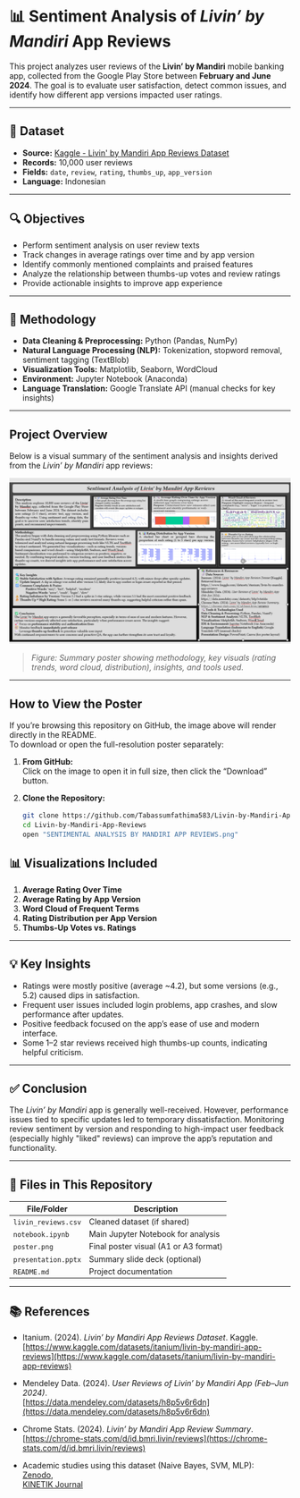 # 📊 Sentiment Analysis of *Livin’ by Mandiri* App Reviews

This project analyzes user reviews of the **Livin’ by Mandiri** mobile banking app, collected from the Google Play Store between **February and June 2024**. The goal is to evaluate user satisfaction, detect common issues, and identify how different app versions impacted user ratings.

---

## 📁 Dataset

- **Source:** [Kaggle - Livin' by Mandiri App Reviews Dataset](https://www.kaggle.com/datasets/itanium/livin-by-mandiri-app-reviews)
- **Records:** 10,000 user reviews
- **Fields:** `date`, `review`, `rating`, `thumbs_up`, `app_version`
- **Language:** Indonesian

---

## 🔍 Objectives

- Perform sentiment analysis on user review texts
- Track changes in average ratings over time and by app version
- Identify commonly mentioned complaints and praised features
- Analyze the relationship between thumbs-up votes and review ratings
- Provide actionable insights to improve app experience

---

## 🧪 Methodology

- **Data Cleaning & Preprocessing:** Python (Pandas, NumPy)
- **Natural Language Processing (NLP):** Tokenization, stopword removal, sentiment tagging (TextBlob)
- **Visualization Tools:** Matplotlib, Seaborn, WordCloud
- **Environment:** Jupyter Notebook (Anaconda)
- **Language Translation:** Google Translate API (manual checks for key insights)

---
##  Project Overview

Below is a visual summary of the sentiment analysis and insights derived from the *Livin’ by Mandiri* app reviews:

![Sentiment Analysis of Livin' by Mandiri App Reviews](SENTIMENTAL%20ANALYSIS%20BY%20MANDIRI%20APP%20REVIEWS.png)

> *Figure: Summary poster showing methodology, key visuals (rating trends, word cloud, distribution), insights, and tools used.*

---

## How to View the Poster

If you’re browsing this repository on GitHub, the image above will render directly in the README.  
To download or open the full-resolution poster separately:

1. **From GitHub:**  
   Click on the image to open it in full size, then click the “Download” button.

2. **Clone the Repository:**  
   ```bash
   git clone https://github.com/Tabassumfathima583/Livin-by-Mandiri-App-Reviews.git
   cd Livin-by-Mandiri-App-Reviews
   open "SENTIMENTAL ANALYSIS BY MANDIRI APP REVIEWS.png"


## 📊 Visualizations Included

1. **Average Rating Over Time**  
2. **Average Rating by App Version**  
3. **Word Cloud of Frequent Terms**  
4. **Rating Distribution per App Version**  
5. **Thumbs-Up Votes vs. Ratings**

---

## 💡 Key Insights

- Ratings were mostly positive (average ~4.2), but some versions (e.g., 5.2) caused dips in satisfaction.
- Frequent user issues included login problems, app crashes, and slow performance after updates.
- Positive feedback focused on the app’s ease of use and modern interface.
- Some 1–2 star reviews received high thumbs-up counts, indicating helpful criticism.

---

## ✅ Conclusion

The *Livin’ by Mandiri* app is generally well-received. However, performance issues tied to specific updates led to temporary dissatisfaction. Monitoring review sentiment by version and responding to high-impact user feedback (especially highly "liked" reviews) can improve the app’s reputation and functionality.

---

## 📂 Files in This Repository

| File/Folder             | Description                                  |
|-------------------------|----------------------------------------------|
| `livin_reviews.csv`     | Cleaned dataset (if shared)                  |
| `notebook.ipynb`        | Main Jupyter Notebook for analysis           |
| `poster.png`            | Final poster visual (A1 or A3 format)        |
| `presentation.pptx`     | Summary slide deck (optional)                |
| `README.md`             | Project documentation                        |

---

## 📚 References

- Itanium. (2024). *Livin’ by Mandiri App Reviews Dataset*. Kaggle.  
  [https://www.kaggle.com/datasets/itanium/livin-by-mandiri-app-reviews](https://www.kaggle.com/datasets/itanium/livin-by-mandiri-app-reviews)

- Mendeley Data. (2024). *User Reviews of Livin’ by Mandiri App (Feb–Jun 2024)*.  
  [https://data.mendeley.com/datasets/h8p5v6r6dn](https://data.mendeley.com/datasets/h8p5v6r6dn)

- Chrome Stats. (2024). *Livin’ by Mandiri App Review Summary*.  
  [https://chrome-stats.com/d/id.bmri.livin/reviews](https://chrome-stats.com/d/id.bmri.livin/reviews)

- Academic studies using this dataset (Naive Bayes, SVM, MLP):  
  [Zenodo](https://zenodo.org/records/15559669),  
  [KINETIK Journal](https://kinetik.umm.ac.id/index.php/kinetik/article/view/2248)


  

